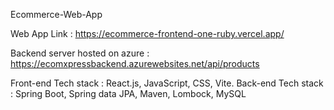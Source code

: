 Ecommerce-Web-App

Web App Link : https://ecommerce-frontend-one-ruby.vercel.app/

Backend server hosted on azure : https://ecomxpressbackend.azurewebsites.net/api/products

Front-end Tech stack : React.js, JavaScript, CSS, Vite. Back-end Tech stack : Spring Boot, Spring data JPA, Maven, Lombock, MySQL
